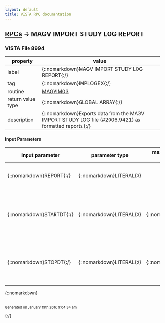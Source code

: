 ```yaml
---
layout: default
title: VISTA RPC documentation
---
```




## [RPCs](TableOfContent.md) &#8594; MAGV IMPORT STUDY LOG REPORT 



### VISTA File 8994 


 property | value 
--- | --- 
 label | {::nomarkdown}MAGV IMPORT STUDY LOG REPORT{:/}
 tag | {::nomarkdown}IMPLOGEX{:/}
 routine | [MAGVIM03](http://code.osehra.org/dox/Routine_MAGVIM03_source.html)
 return value type | {::nomarkdown}GLOBAL ARRAY{:/}
 description | {::nomarkdown}Exports data from the MAGV IMPORT STUDY LOG file (#2006.9421) as formatted reports.{:/}

#### Input Parameters

| input parameter | parameter type | maximum data length | required | description | 
| --- | --- | --- | --- | --- | 
| {::nomarkdown}REPORT{:/} | {::nomarkdown}LITERAL{:/} |  | {::nomarkdown}true{:/} | {::nomarkdown}An index value for the report to be exported.{:/} | 
| {::nomarkdown}STARTDT{:/} | {::nomarkdown}LITERAL{:/} | {::nomarkdown}8{:/} | {::nomarkdown}true{:/} | {::nomarkdown}The date, as YYYYMMDD, from which to start the query. If null, defaults to date of the earliest record.{:/} | 
| {::nomarkdown}STOPDT{:/} | {::nomarkdown}LITERAL{:/} | {::nomarkdown}8{:/} | {::nomarkdown}true{:/} | {::nomarkdown}The date, as YYYYMMDD, bracketing the end of the query. If null, defaults to TODAY.{:/} | 

{::nomarkdown} <br/><br/><p style="font-size: 11px">Generated on January 19th 2017, 9:04:54 am</p>{:/}